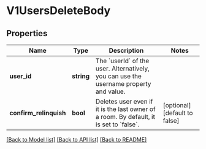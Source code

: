 # V1UsersDeleteBody

## Properties
Name | Type | Description | Notes
------------ | ------------- | ------------- | -------------
**user_id** | **string** | The &#x60;userId&#x60; of the user. Alternatively, you can use the username property and value. | 
**confirm_relinquish** | **bool** | Deletes user even if it is the last owner of a room. By default, it is set to &#x60;false&#x60;. | [optional] [default to false]

[[Back to Model list]](../../README.md#documentation-for-models) [[Back to API list]](../../README.md#documentation-for-api-endpoints) [[Back to README]](../../README.md)

